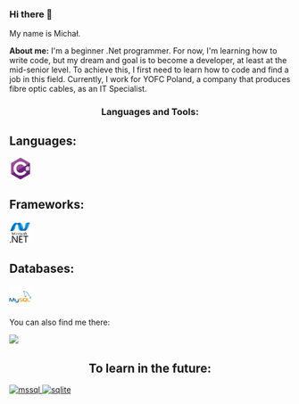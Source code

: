 ### Hi there 👋

My name is Michał.

<b>About me:</b> I'm a beginner .Net programmer. For now, I'm learning how to write code, but my dream and goal is to become a developer, at least at the mid-senior level. To achieve this, I first need to learn how to code and find a job in this field. Currently, I work for YOFC Poland, a company that produces fibre optic cables, as an IT Specialist.


<h3 align="center">Languages and Tools:</h3>

<p align="left"> 
  <h2 align="left"> Languages:</h2>
  <a href="https://www.w3schools.com/cs/" target="_blank" rel="noreferrer"> 
    <img src="https://raw.githubusercontent.com/devicons/devicon/master/icons/csharp/csharp-original.svg" alt="csharp" width="40" height="40"/> 
  </a> 

  <h2 align="left"> Frameworks:</h2>
  <a href="https://dotnet.microsoft.com/" target="_blank"> 
    <img src="https://raw.githubusercontent.com/devicons/devicon/master/icons/dot-net/dot-net-original-wordmark.svg" alt="dotnet" width="40" height="40"/> 
  </a> 

  <h2 align="left"> Databases:</h2>
  <a href="https://www.mysql.com/" target="_blank" rel="noreferrer"> 
    <img src="https://raw.githubusercontent.com/devicons/devicon/master/icons/mysql/mysql-original-wordmark.svg" alt="mysql" width="40" height="40"/> 
  </a> 
</p>

You can also find me there:

[<img src="https://www.codewars.com/users/Binzik/badges/large">](https://www.codewars.com/users/Binzik)


<!-- <h2 align="center">To learn in the future:</h2> -->

<p align="left"> 
  <h2 align="center">To learn in the future:</h2>
  <a href="https://www.microsoft.com/en-us/sql-server" target="_blank" rel="noreferrer"> <img src="https://www.svgrepo.com/show/303229/microsoft-sql-server-logo.svg" alt="mssql" width="40" height="40"/> </a> 
  <a href="https://www.sqlite.org/" target="_blank" rel="noreferrer"> <img src="https://www.vectorlogo.zone/logos/sqlite/sqlite-icon.svg" alt="sqlite" width="40" height="40"/> </a> 
<!--   <h1 align="left"> Mobile:</h1>
  <a href="https://dotnet.microsoft.com/apps/xamarin" target="_blank" rel="noreferrer"> <img src="https://raw.githubusercontent.com/detain/svg-logos/780f25886640cef088af994181646db2f6b1a3f8/svg/xamarin.svg" alt="xamarin" width="40" height="40"/> </a>  -->
</p>


<!--
[<img src="https://github.com/binzik/binzik/assets/83313785/baab6f31-42b2-47a3-b799-e0050f3da344">](https://www.codewars.com/users/Binzik/badges/large)

**binzik/binzik** is a ✨ _special_ ✨ repository because its `README.md` (this file) appears on your GitHub profile.

Here are some ideas to get you started:

- 🔭 I’m currently working on ...
- 🌱 I’m currently learning ...
- 👯 I’m looking to collaborate on ...
- 🤔 I’m looking for help with ...
- 💬 Ask me about ...
- 📫 How to reach me: ...
- 😄 Pronouns: ...
- ⚡ Fun fact: ...
-->
